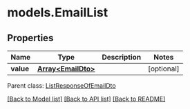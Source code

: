 # models.EmailList
## Properties
Name | Type | Description | Notes
------------ | ------------- | ------------- | -------------
**value** | [**Array&lt;EmailDto&gt;**](EmailDto.md) |  | [optional] 

 Parent class: [ListResponseOfEmailDto](ListResponseOfEmailDto.md)

[[Back to Model list]](README.md#documentation-for-models) [[Back to API list]](README.md#documentation-for-api-endpoints) [[Back to README]](README.md)


